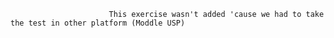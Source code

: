                           This exercise wasn't added 'cause we had to take the test in other platform (Moddle USP)
  

